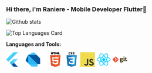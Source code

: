 ### Hi there, i'm Raniere - Mobile Developer Flutter👋

![Github stats](https://github-readme-stats.vercel.app/api?username=ranierelm&theme=algolia&show_icons=true&count_private=true)



![Top Languages Card](https://github-readme-stats.vercel.app/api/top-langs/?username=ranierelm&layout=compact)


**Languages and Tools:**

<code><img height="40" src="https://raw.githubusercontent.com/ranierelm/ranierelm/main/assets/flutter.png"></code>
<code><img height="40" src="https://raw.githubusercontent.com/ranierelm/ranierelm/main/assets/dart.png"></code>
<code><img height="40" src="https://raw.githubusercontent.com/ranierelm/ranierelm/main/assets/html.png"></code>
<code><img height="40" src="https://raw.githubusercontent.com/ranierelm/ranierelm/main/assets/css.png"></code>
<code><img height="40" src="https://raw.githubusercontent.com/ranierelm/ranierelm/main/assets/javascript.png"></code>
<code><img height="40" src="https://raw.githubusercontent.com/ranierelm/ranierelm/main/assets/react.png"></code>
<code><img height="40" src="https://raw.githubusercontent.com/ranierelm/ranierelm/main/assets/git.png"></code>
 

<!--
**ranierelm/ranierelm** is a ✨ _special_ ✨ repository because its `README.md` (this file) appears on your GitHub profile.

Here are some ideas to get you started:

- 🔭 I’m currently working on ...
- 🌱 I’m currently learning ...
- 👯 I’m looking to collaborate on ...
- 🤔 I’m looking for help with ...
- 💬 Ask me about ...
- 📫 How to reach me: ...
- 😄 Pronouns: ...
- ⚡ Fun fact: ...
-->
